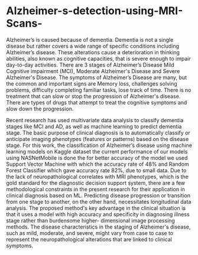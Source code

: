 # Alzheimer-s-detection-using-MRI-Scans-

Alzheimer’s is caused because of dementia. Dementia is
not a single disease but rather covers a wide range of specific
conditions including Alzheimer’s disease. These alterations cause a
deterioration in thinking abilities, also known as cognitive
capacities, that is severe enough to impair day-to-day activities.
There are 3 stages of Alzheimer’s Disease Mild Cognitive
impairment (MCI), Moderate Alzheimer's Disease and Severe
Alzheimer's Disease. The symptoms of Alzheimer’s Disease are
many, but the common and important signs are Memory loss,
challenges solving problems, difficulty completing familiar tasks,
lose track of time. There is no treatment that can slow or stop the
progression of Alzheimer's disease. There are types of drugs that
attempt to treat the cognitive symptoms and slow down the
progression.



Recent research has used multivariate data analysis to classify
dementia stages like MCI and AD, as well as machine
learning to predict dementia stage. The basic purpose of
clinical diagnosis is to automatically classify or anticipate
imaging phenotypes (features or patterns) based on the
disease stage. For this work, the classification of Alzheimer’s
disease using machine learning models on Kaggle dataset the
current performance of our models using NASNetMobile is
done the for better accuracy of the model we used Support
Vector Machine with which the accuracy rate of 48% and Random Forest Classifier which gave accuracy rate 82%, due to
small data. Due to the lack of neuropathological correlates
with MRI phenotypes, which is the gold standard for the
diagnostic decision support system, there are a few
methodological constraints in the present research for their
application in clinical diagnosis based on ML. Predicting
disease progression or transition from one stage to another,
on the other hand, necessitates longitudinal data analysis. The
proposed method's key advantage in the clinical situation is
that it uses a model with high accuracy and specificity in
diagnosing illness stage rather than burdensome higher-
dimensional image processing methods. The disease characteristics in the staging of Alzheimer's disease, such as
mild, moderate, and severe, might vary from case to case to
represent the neuropathological alterations that are linked to
clinical symptoms.
